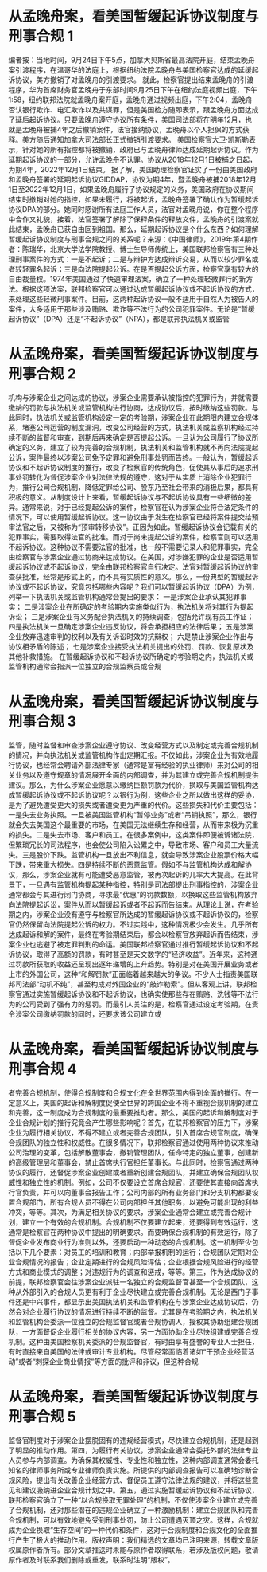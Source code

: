 # 从孟晚舟案，看美国暂缓起诉协议制度与刑事合规 1

编者按：当地时间，9月24日下午5点，加拿大贝斯省最高法院开庭，结束孟晚舟案引渡程序，在温哥华的法庭上，根据纽约法院孟晚舟与美国检察官达成的延缓起诉协议，美方撤销了对孟晚舟的引渡要求。  就此，检察官提出结束孟晚舟的引渡程序，华为首席财务官孟晚舟于东部时间9月25日下午在纽约法庭视频出庭，下午1:58，纽约联邦法院就孟晚舟案开庭，孟晚舟通过视频出庭，下午2:04，孟晚舟否认银行欺诈、电汇欺诈以及共谋罪，但是美国检方随即表示，跟孟晚舟方面达成了延后起诉协议。只要孟晚舟遵守协议所有条件，美国司法部将在明年12月，也就是孟晚舟被捕4年之后撤销案件，法官接纳协议，孟晚舟以个人担保的方式获释。美方随后通知加拿大司法部长正式撤销引渡要求。  美国检察官大卫·凯斯勒表示，针对她的所有指控都将被撤销，政府已与孟晚舟律师达成延期起诉协议。作为延期起诉协议的一部分，允许孟晚舟不认罪。协议从2018年12月1日被捕之日起，为期4年，2022年12月1日结束。  据了解，美国助理检察官证实了一份由美国政府和孟晚舟签署的延期起诉协议GIDDAP，协议为期4年，暨孟晚舟被捕2018年12月1日至2022年12月1日，如果孟晚舟履行了协议规定的义务，美国政府在协议期间结束时撤销对她的指控，如果未履行，将被起诉，孟晚舟签署了确认作为暂缓起诉协议DPA的部分。她同时感谢所有法庭工作人员，法官对孟晚舟说，你在整个程序中合作又礼貌，接着，法官签署了解除了保释条件的释放文件，孟晚舟的引渡案就此结束，孟晚舟已获自由回到祖国。那么，延期起诉协议是个什么东西？如何理解暂缓起诉协议制度与刑事合规之间的关系呢？来源：《中国律师》，2019年第4期作者：陈瑞华，北京大学法学院教授、博士生导师传统上，美国联邦检察官有三种处理刑事案件的方式：一是不起诉；二是与辩护方达成辩诉交易，从而以较少罪名或者较轻罪名起诉；三是向法院提起公诉。在是否提起公诉方面，检察官享有较大的自由裁量权。1974年美国通过了快速审理法案，确立了一种处理轻微罪行的新方法。根据这项法案，联邦检察官可以通过达成暂缓起诉协议或不起诉协议的方式，来处理这些轻微刑事案件。目前，这两种起诉协议一般不适用于自然人为被告人的案件，大多适用于那些涉及贿赂、欺诈等不法行为的公司犯罪案件。无论是“暂缓起诉协议”（DPA）还是“不起诉协议”（NPA），都是联邦执法机关或监管

# 从孟晚舟案，看美国暂缓起诉协议制度与刑事合规 2

机构与涉案企业之间达成的协议，涉案企业需要承认被指控的犯罪行为，并就需要缴纳的罚款与执法机关或监管机构进行协商，达成协议后，按时缴纳这些罚款。与此同时，执法机关或监管机构设定一定的考验期，涉案企业在此期限内建立合规体系，堵塞公司运营的制度漏洞，改变公司经营的方式，执法机关或监察机构经过持续不断的监督和审查，到期后再来确定是否提起公诉。一旦认为公司履行了协议所确定的义务，建立了较为完善的合规机制，执法机关和监管机构就不再向法院提起公诉，案件最终以涉案公司免予定罪和避免刑事处罚而告终。一般认为，暂缓起诉协议和不起诉协议制度的推行，改变了检察官的传统角色，促使其从事后的追求刑事处罚转化为督促涉案企业对法律法规的遵守，这对于从实质上消除企业犯罪行为，推行公司合规机制，降低定罪给公司、股东乃至社会带来的消极后果，都具有积极的意义。从制度设计上来看，暂缓起诉协议与不起诉协议具有一些细微的差异。通常来说，对于已经提起公诉的案件，检察官在认为涉案企业符合法定条件的情况下，可以使用暂缓起诉协议。这一协议由于发生在检察官已经将案件提交给预审法官之后，又被称为“预审转移协议”。正因为如此，暂缓起诉协议会记载有关的犯罪事实，需要取得法官的批准。而对于尚未提起公诉的案件，检察官则可以适用不起诉协议。这种协议不需要法官的批准，也一般不需要记录人和犯罪事实，完全由检察官与涉案企业通过协商来达成协议。在美国，对涉嫌犯罪的企业是否适用暂缓起诉协议或不起诉协议，完全由联邦检察官自行决定。法官对暂缓起诉协议的审查获批准，经常是形式上的，而不具有实质性的意义。那么，一份典型的暂缓起诉协议或不起诉协议，究竟包括哪些内容呢？我们可以暂缓起诉协议（DPA）为例，列举一下执法机关或监管机构通常会提出的要求： 一是涉案企业承认其犯罪事实；  二是涉案企业在所确定的考验期内实施类似行为，执法机关将对其行为提起诉讼；  三是涉案企业有义务配合执法机关的持续调查，包括允许现有员工作证；  四是执法机关一旦确定涉案企业违反协议，将会承担相应的法律后果；  五是涉案企业放弃迅速审判的权利以及有关诉讼时效的抗辩权；  六是禁止涉案企业作出与协议相矛盾的陈述；  七是涉案企业接受执法机关提出的处罚、罚款、恢复原状及其他补救措施。 在暂缓起诉协议和不起诉协议所确定的考验期之内，执法机关或监管机构通常会指派一位独立的合规监察员或合规

# 从孟晚舟案，看美国暂缓起诉协议制度与刑事合规 3

监管，随时监督和审查涉案企业遵守协议、改变经营方式以及制定或完善合规机制的情况，并向执法机关或监管机构作出定期汇报。不仅如此，涉案企业为有效地履行协议，也经常会聘请外部法律专家（通常是富有经验的执业律师）来对公司的相关业务以及遵守规章的情况展开全面的内部调查，并为其建立或完善合规机制提供建议。那么，为什么涉案企业愿意以缴纳巨额罚款为代价，换取与美国监管机构达成暂缓起诉协议或不起诉协议呢？以银行为例，这些企业之所以做出这样的妥协，是为了避免遭受更大的损失或者遭受更为严重的代价。这些损失和代价主要包括：一是失去业务执照。一旦被美国监管机构“暂停业务”或者“吊销执照”，那么，银行就会失去美国这个最重要的市场，在美国无法继续生存和经营，从而带来极为沉重的损失。二是失去市场、客户和员工。在很多案例中，这类案件即便被诉诸法院，但繁琐冗长的司法程序，也会使公司陷入讼累之中，导致市场、客户和员工大量流失。三是股价下跌。监管机构一旦放出不利信息，就会导致涉案企业股票价格大幅下跌，带来重大损失。四是持续不断的恶意监管。假如不与监管机构达成和解协议，那么，涉案企业就有可能遭受恶意监管，被再次起诉的几率大大提高。在此背景下，一旦遇有监管机构提起某种指控，特别是司法部提出刑事指控的，涉案企业通常都会与其进行闭门协商，寻求最“优惠”的罚款数额，以换取这些监管机构放弃向法院提起诉讼，案件从而以暂缓起诉或者不起诉而告结束。从理论上说，在考验期之内，涉案企业没有遵守与检察官所达成的暂缓起诉协议或不起诉协议的，检察官仍然保留向法院提起公诉的权力。不过实践中，这种情况极少会发生。几乎所有达成起诉和解的案件，最终在考验期结束后，都会以检察官放弃起诉而告结束，涉案企业也逃避了被定罪判刑的命运。美国联邦检察官通过推行暂缓起诉协议和不起诉协议，取得了高额的罚款，有时甚至是天文数字的“经济收益”。近年来，这种通过罚款所获取的收益还呈现出逐年递增的上升趋势。特别是对在美国开展业务或者上市的外国公司，这种“和解罚款”正面临着越来越大的争议。不少人士指责美国联邦司法部“动机不纯”，甚至构成对外国企业的“敲诈勒索”。但从客观上讲，联邦检察官通过实施暂缓起诉协议和不起诉协议，也确实使那些存在贿赂、洗钱等不法行为的公司受到了强有力的惩罚。而最引人关注的是，检察官通过设定考验期，在责令涉案公司缴纳罚款的同时，还要求该公司建立或

# 从孟晚舟案，看美国暂缓起诉协议制度与刑事合规 4

者完善合规机制，使得合规制度和合规文化在全世界范围内得到全面的推行。在一定意义上，美国的起诉和解制度促使全世界的跨国企业不得不重视合规机制的建立和完善，这一制度成为合规制度的最重要推动者。那么，美国的起诉和解制度对于企业合规计划的推行究竟会产生哪些影响呢？首先，在联邦检察官的压力下，涉案企业为履行相关协议，不得不建立或者完善合规团队，引入首席合规官制度，确保合规团队的独立性和权威性。在很多情况下，联邦检察官通过使用两种协议来推动公司治理的变革，包括解散董事会，撤销管理团队，任命特定的独立董事，创建新的高级管理层和董事会，禁止首席执行官担任董事长。与此同时，检察官通过两种协议的履行，还督促涉案企业创建或者重新创建合规团队，并建立确保合规团队权威性和独立性的机制。例如，公司不仅要设立首席合规官，还要使其直接向首席执行官负责，并可以向董事会报告工作；公司内部的所有业务部门和分支机构都要设置合规部门，所有合规人员不得在公司内部担任其他职务，以避免可能出现的利益冲突，等等。其次，为满足相关协议的要求，涉案企业通常会建立或完善合规计划，建立一个有效的合规机制。合规机制不仅要建立起来，还要得到有效运行，这通常是检察官在两种协议中提出的明确要求。而要确保合规机制的有效运行，除了督促企业发布商业行为准则以外，还要启动一种动态的合规机制。这一机制至少包括以下几个要素：对员工的培训和教育；内部举报机制的运行；合规团队定期对企业合规情况的报告；企业定期进行的合规风险评估；企业根据合规风险进行的经营方式和商业模式的调整；对违规行为的调查和惩戒，等等。第三，作为达成协议的前提，联邦检察官会往涉案企业派驻一名独立的合规监督官甚至一个合规团队，这种从外部引入的合规人员更有利于企业尽快建立或完善合规机制。无论是西门子事件还是中兴事件，都显示出美国执法机关和监管机构在与涉案企业达成协议后，仍然会对企业履行协议的情况进行持续不断的监督。尤其是在考验期之内，执法机关和监管机构会委派一位独立的合规监督官或者合规协调人，授权其协助组建合规团队，一方面督促企业履行相关的协议内容，另一方面协助企业尽快组建或完善合规机制。这种由美国检察机关委派的合规监督官，有时由享有盛誉的专业人士担任，有时直接来自美国的法律或审计专业机构。尽管经常面临着诸如“干预企业经营活动”或者“刺探企业商业情报”等方面的批评和非议，但这种合规

# 从孟晚舟案，看美国暂缓起诉协议制度与刑事合规 5

监督官制度对于涉案企业摆脱固有的违规经营模式，尽快建立合规机制，还是起到了明显的推动作用。第四，为履行有关协议，涉案企业通常会委托外部的法律专业人员参与内部调查。为确保其权威性、专业性和独立性，这种内部调查通常会委托知名的律师事务所或专业律师负责实施。所提供的内部调查报告可以准确地诊断合规风险，提出有关改善企业经营方式、督促员工遵守法律法规的建议，并将这些意见和建议吸纳进企业合规计划之中。第五，通过实施暂缓起诉协议和不起诉协议，联邦检察官确立了一种“以合规换取无罪处理”的机制，不仅使涉案企业建立或完善了合规机制，还对那些潜在的违规企业确立了一种激励机制：建立合规团队和完善合规机制，可以有效地避免受到刑事处罚，防止公司遭遇灭顶之灾。这样，合规就成为企业换取“生存空间”的一种代价和条件，这对于合规制度和合规文化的全面推行产生了极大的推动作用。版权声明：我们精选的文章均已注明来源，转载文章版权属原作者所有。部分文章推送时未能与原作者取得联系，若涉及版权问题，敬请原作者及时联系我们删除或重发，联系时注明“版权”。

